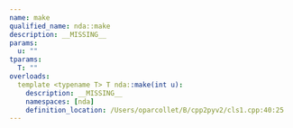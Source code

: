 ```yaml
---
name: make
qualified_name: nda::make
description: __MISSING__
params:
  u: ""
tparams:
  T: ""
overloads:
  template <typename T> T nda::make(int u):
    description: __MISSING__
    namespaces: [nda]
    definition_location: /Users/oparcollet/B/cpp2pyv2/cls1.cpp:40:25
---
```


